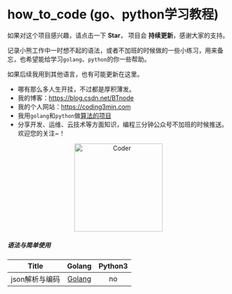 # how_to_code (go、python学习教程)

如果对这个项目感兴趣，请点击一下 **Star**， 项目会 **持续更新**，感谢大家的支持。

记录小熊工作中一时想不起的语法，或者不加班的时候做的一些小练习，用来备忘，也希望能给学习`golang`、`python`的你一些帮助。

如果后续我用到其他语言，也有可能更新在这里。

* 哪有那么多人生开挂，不过都是厚积薄发。
* 我的博客：https://blog.csdn.net/BTnode
* 我的个人网站：https://coding3min.com
* 我用`golang`和`python`做[算法的项目](https://github.com/pzqu/LeetCode)
* 分享开发、运维、云技术等方面知识，编程三分钟公众号不加班的时候推送。欢迎您的关注~！

<div align="center"><img border="0" src="https://coding3min.oss-accelerate.aliyuncs.com/coding3min/2020-03-06-115447.jpg" alt="Coder" title="gongzhonghao" with="200" height="200"></div>


##### 语法与简单使用

|                  Title                   |                  Golang                  |     Python3                  |           
| ---- | :--------------------------------------: | :--------------------------------------: | 
| json解析与编码   | [Golang](golang/easy/json/parseJson.go) | no | 

